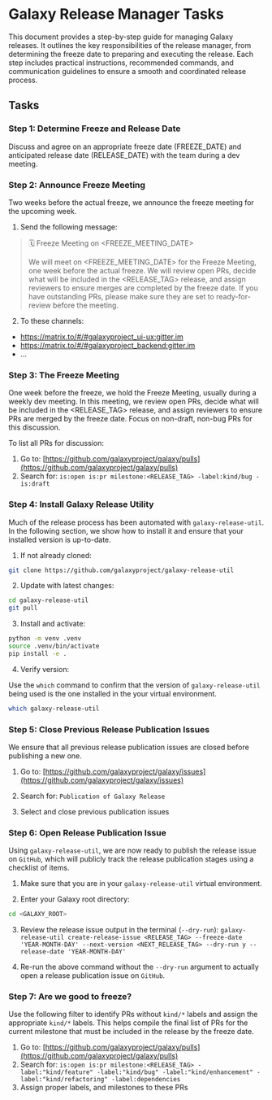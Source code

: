 # Galaxy Release Manager Tasks

This document provides a step-by-step guide for managing Galaxy releases. It outlines the key responsibilities of the release manager, from determining the freeze date to preparing and executing the release. Each step includes practical instructions, recommended commands, and communication guidelines to ensure a smooth and coordinated release process.

## Tasks

### Step 1: Determine Freeze and Release Date

Discuss and agree on an appropriate freeze date (FREEZE_DATE) and anticipated release date (RELEASE_DATE) with the team during a dev meeting.

### Step 2: Announce Freeze Meeting

Two weeks before the actual freeze, we announce the freeze meeting for the upcoming week.

1. Send the following message:

>🗓️ Freeze Meeting on <FREEZE_MEETING_DATE>
>
>We will meet on <FREEZE_MEETING_DATE> for the Freeze Meeting, one week before the actual freeze. We will review open PRs, decide what will be included in the <RELEASE_TAG> release, and assign reviewers to ensure merges are completed by the freeze date. If you have outstanding PRs, please make sure they are set to ready-for-review before the meeting.

2. To these channels:

- https://matrix.to/#/#galaxyproject_ui-ux:gitter.im
- https://matrix.to/#/#galaxyproject_backend:gitter.im
- ...


### Step 3: The Freeze Meeting
One week before the freeze, we hold the Freeze Meeting, usually during a weekly dev meeting. In this meeting, we review open PRs, decide what will be included in the <RELEASE_TAG> release, and assign reviewers to ensure PRs are merged by the freeze date. Focus on non-draft, non-bug PRs for this discussion. 

To list all PRs for discussion:

1. Go to: [https://github.com/galaxyproject/galaxy/pulls](https://github.com/galaxyproject/galaxy/pulls)  
2. Search for: `is:open is:pr milestone:<RELEASE_TAG> -label:kind/bug -is:draft`

### Step 4: Install Galaxy Release Utility
Much of the release process has been automated with `galaxy-release-util`. In the following section, we show how to install it and ensure that your installed version is up-to-date.

1. If not already cloned:

```bash
git clone https://github.com/galaxyproject/galaxy-release-util
```

2. Update with latest changes:

```bash
cd galaxy-release-util
git pull
```

3. Install and activate:

```bash
python -m venv .venv
source .venv/bin/activate
pip install -e .
```

4. Verify version:

Use the `which` command to confirm that the version of `galaxy-release-util` being used is the one installed in the your virtual environment.

```bash
which galaxy-release-util
```

### Step 5: Close Previous Release Publication Issues
We ensure that all previous release publication issues are closed before publishing a new one.

1. Go to: [https://github.com/galaxyproject/galaxy/issues](https://github.com/galaxyproject/galaxy/issues)
   
2. Search for: `Publication of Galaxy Release`
 
3. Select and close previous publication issues

### Step 6: Open Release Publication Issue
Using `galaxy-release-util`, we are now ready to publish the release issue on `GitHub`, which will publicly track the release publication stages using a checklist of items.

1. Make sure that you are in your `galaxy-release-util` virtual environment.

2. Enter your Galaxy root directory:
```bash
cd <GALAXY_ROOT>
```

3. Review the release issue output in the terminal (`--dry-run`): `galaxy-release-util create-release-issue <RELEASE_TAG> --freeze-date 'YEAR-MONTH-DAY' --next-version <NEXT_RELEASE_TAG> --dry-run y --release-date 'YEAR-MONTH-DAY'`

5. Re-run the above command without the `--dry-run` argument to actually open a release publication issue on `GitHub`.

### Step 7: Are we good to freeze?

Use the following filter to identify PRs without `kind/*` labels and assign the appropriate `kind/*` labels. This helps compile the final list of PRs for the current milestone that must be included in the release by the freeze date.

1. Go to: [https://github.com/galaxyproject/galaxy/pulls](https://github.com/galaxyproject/galaxy/pulls)  
2. Search for: `is:open is:pr milestone:<RELEASE_TAG> -label:"kind/feature" -label:"kind/bug" -label:"kind/enhancement" -label:"kind/refactoring" -label:dependencies`
3. Assign proper labels, and milestones to these PRs
